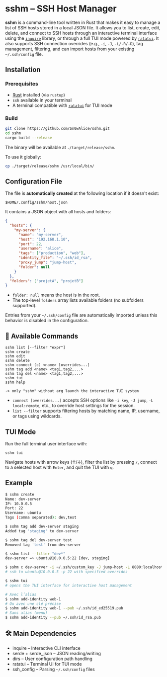 # sshm – SSH Host Manager

**sshm** is a command-line tool written in Rust that makes it easy to manage a list of SSH hosts stored in a local JSON file. It allows you to list, create, edit, delete, and connect to SSH hosts through an interactive terminal interface using the [`inquire`](https://github.com/mikaelmello/inquire) library, or through a full TUI mode powered by [`ratatui`](https://github.com/tui-rs-revival/ratatui). It also supports SSH connection overrides (e.g., `-i`, `-J`, `-L/-R/-D`), tag management, filtering, and can import hosts from your existing `~/.ssh/config` file.

## Installation

### Prerequisites

- [Rust](https://www.rust-lang.org/tools/install) installed (via `rustup`)
- `ssh` available in your terminal
- A terminal compatible with [`ratatui`](https://github.com/tui-rs-revival/ratatui) for TUI mode

### Build

```bash
git clone https://github.com/Sn0wAlice/sshm.git
cd sshm
cargo build --release
```

The binary will be available at `./target/release/sshm`.

To use it globally:

```bash
cp ./target/release/sshm /usr/local/bin/
```

## Configuration File

The file is **automatically created** at the following location if it doesn't exist:

```
$HOME/.config/sshm/host.json
```

It contains a JSON object with all hosts and folders:
```json
{
  "hosts": {
    "my-server": {
      "name": "my-server",
      "host": "192.168.1.10",
      "port": 22,
      "username": "alice",
      "tags": ["production", "web"],
      "identity_file": "~/.ssh/id_rsa",
      "proxy_jump": "jump-host",
      "folder": null
    }
  },
  "folders": ["projetA", "projetB"]
}
```

- `folder: null` means the host is in the root.
- The top-level `folders` array lists available folders (no subfolders supported).

Entries from your `~/.ssh/config` file are automatically imported unless this behavior is disabled in the configuration.

## 🧰 Available Commands
```
sshm list [--filter "expr"]
sshm create
sshm edit
sshm delete
sshm connect (c) <name> [overrides...]
sshm tag add <name> <tag1,tag2,...>
sshm tag del <name> <tag1,tag2,...>
sshm tui
sshm help

-> only "sshm" without arg launch the interactive TUI system
```
- `connect [overrides...]` accepts SSH options like `-i key`, `-J jump`, `-L local:remote`, etc., to override host settings for the session.
- `list --filter` supports filtering hosts by matching name, IP, username, or tags using wildcards.

## TUI Mode

Run the full terminal user interface with:

```
sshm tui
```

Navigate hosts with arrow keys (↑/↓), filter the list by pressing `/`, connect to a selected host with `Enter`, and quit the TUI with `q`.

## Example

```bash
$ sshm create
Name: dev-server
IP: 10.0.0.5
Port: 22
Username: ubuntu
Tags (comma separated): dev,test

$ sshm tag add dev-server staging
Added tag 'staging' to dev-server

$ sshm tag del dev-server test
Removed tag 'test' from dev-server

$ sshm list --filter "dev*"
dev-server => ubuntu@10.0.0.5:22 [dev, staging]

$ sshm c dev-server -i ~/.ssh/custom_key -J jump-host -L 8080:localhost:80
# ssh to ubuntu@10.0.0.5 -p 22 with specified overrides

$ sshm tui
# opens the TUI interface for interactive host management

# Avec l’alias
$ sshm add-identity web-1
# Ou avec une clé précise
$ sshm add-identity web-1 --pub ~/.ssh/id_ed25519.pub
# Sans alias (menu)
$ sshm add-identity --pub ~/.ssh/id_rsa.pub
```

## 🛠️ Main Dependencies
- inquire – Interactive CLI interface
- serde + serde_json – JSON reading/writing
- dirs – User configuration path handling
- ratatui – Terminal UI for TUI mode
- ssh_config – Parsing `~/.ssh/config` files

